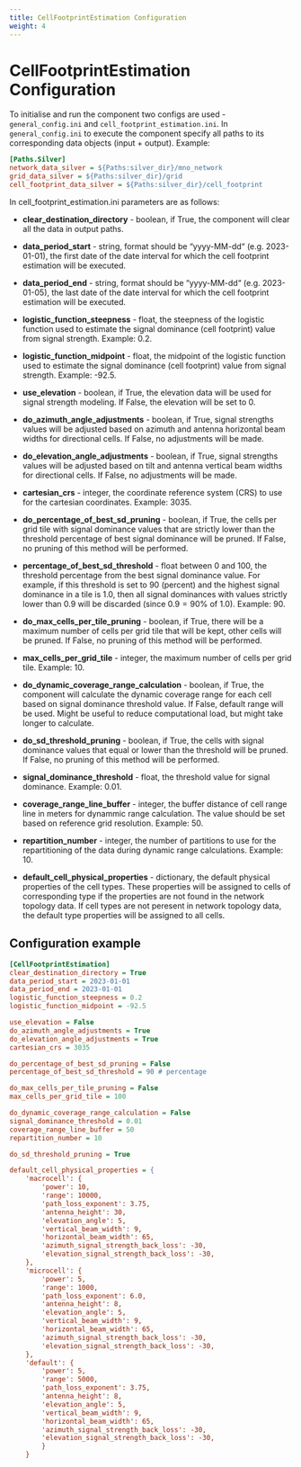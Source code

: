 ```yaml
---
title: CellFootprintEstimation Configuration
weight: 4
---
```


# CellFootprintEstimation Configuration
To initialise and run the component two configs are used - `general_config.ini` and `cell_footprint_estimation.ini`. In `general_config.ini` to execute the component specify all paths to its corresponding data objects (input + output). Example: 

```ini
[Paths.Silver]
network_data_silver = ${Paths:silver_dir}/mno_network
grid_data_silver = ${Paths:silver_dir}/grid
cell_footprint_data_silver = ${Paths:silver_dir}/cell_footprint
```

In cell_footprint_estimation.ini parameters are as follows: 

- **clear_destination_directory** - boolean, if True, the component will clear all the data in output paths.

- **data_period_start** - string, format should be “yyyy-MM-dd“ (e.g. 2023-01-01), the first date of the date interval for which the cell footprint estimation will be executed.

- **data_period_end** - string, format should be “yyyy-MM-dd“ (e.g. 2023-01-05), the last date of the date interval for which the cell footprint estimation will be executed.

- **logistic_function_steepness** - float, the steepness of the logistic function used to estimate the signal dominance (cell footprint) value from signal strength. Example: 0.2.

- **logistic_function_midpoint** - float, the midpoint of the logistic function used to estimate the signal dominance (cell footprint) value from signal strength. Example: -92.5.

- **use_elevation** - boolean, if True, the elevation data will be used for signal strength modeling. If False, the elevation will be set to 0.

- **do_azimuth_angle_adjustments** - boolean, if True, signal strengths values will be adjusted based on azimuth and antenna horizontal beam widths for directional cells. If False, no adjustments will be made.

- **do_elevation_angle_adjustments** - boolean, if True, signal strengths values will be adjusted based on tilt and antenna vertical beam widths for directional cells. If False, no adjustments will be made.

- **cartesian_crs** - integer, the coordinate reference system (CRS) to use for the cartesian coordinates. Example: 3035.

- **do_percentage_of_best_sd_pruning** - boolean, if True, the cells per grid tile with signal dominance values that are strictly lower than the threshold percentage of best signal dominance will be pruned. If False, no pruning of this method will be performed.

- **percentage_of_best_sd_threshold** - float between 0 and 100, the threshold percentage from the best signal dominance value. For example, if this threshold is set to 90 (percent) and the highest signal dominance in a tile is 1.0, then all signal dominances
with values strictly lower than 0.9 will be discarded (since $0.9 = 90\% \text{ of } 1.0$). Example: 90.
- **do_max_cells_per_tile_pruning** - boolean, if True, there will be a maximum number of cells per grid tile that will be kept, other cells will be pruned. If False, no pruning of this method will be performed.

- **max_cells_per_grid_tile** - integer, the maximum number of cells per grid tile. Example: 10.

- **do_dynamic_coverage_range_calculation** - boolean, if True, the component will calculate the dynamic coverage range for each cell based on signal dominance threshold value. If False, default range will be used. Might be useful to reduce computational load, but might take longer to calculate.

- **do_sd_threshold_pruning** - boolean, if True, the cells with signal dominance values that equal or lower than the threshold will be pruned. If False, no pruning of this method will be performed.

- **signal_dominance_threshold** - float, the threshold value for signal dominance. Example: 0.01.

- **coverage_range_line_buffer** - integer, the buffer distance of cell range line in meters for dynammic range calculation. The value should be set based on reference grid resolution. Example: 50.

- **repartition_number** - integer, the number of partitions to use for the repartitioning of the data during dynamic range calculations. Example: 10.

- **default_cell_physical_properties** - dictionary, the default physical properties of the cell types. These properties will be assigned to cells of corresponding type if the properties are not found in the network topology data. If cell types are not peresent in network topology data, the default type properties will be assigned to all cells.

## Configuration example

```ini
[CellFootprintEstimation]
clear_destination_directory = True
data_period_start = 2023-01-01
data_period_end = 2023-01-01
logistic_function_steepness = 0.2
logistic_function_midpoint = -92.5

use_elevation = False
do_azimuth_angle_adjustments = True
do_elevation_angle_adjustments = True
cartesian_crs = 3035

do_percentage_of_best_sd_pruning = False
percentage_of_best_sd_threshold = 90 # percentage

do_max_cells_per_tile_pruning = False
max_cells_per_grid_tile = 100

do_dynamic_coverage_range_calculation = False
signal_dominance_threshold = 0.01
coverage_range_line_buffer = 50
repartition_number = 10

do_sd_threshold_pruning = True

default_cell_physical_properties = {
    'macrocell': {
        'power': 10,
        'range': 10000,
        'path_loss_exponent': 3.75,
        'antenna_height': 30,
        'elevation_angle': 5,
        'vertical_beam_width': 9,
        'horizontal_beam_width': 65,
        'azimuth_signal_strength_back_loss': -30,
        'elevation_signal_strength_back_loss': -30,
    },
    'microcell': {
        'power': 5,
        'range': 1000,
        'path_loss_exponent': 6.0,
        'antenna_height': 8,
        'elevation_angle': 5,
        'vertical_beam_width': 9,
        'horizontal_beam_width': 65,
        'azimuth_signal_strength_back_loss': -30,
        'elevation_signal_strength_back_loss': -30,
    },
    'default': {
        'power': 5,
        'range': 5000,
        'path_loss_exponent': 3.75,
        'antenna_height': 8,
        'elevation_angle': 5,
        'vertical_beam_width': 9,
        'horizontal_beam_width': 65,
        'azimuth_signal_strength_back_loss': -30,
        'elevation_signal_strength_back_loss': -30,
        }
    }
```